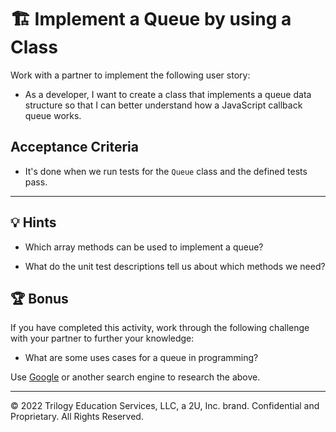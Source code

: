# 🏗️ Implement a Queue by using a Class

Work with a partner to implement the following user story:

* As a developer, I want to create a class that implements a queue data structure so that I can better understand how a JavaScript callback queue works.

## Acceptance Criteria

* It's done when we run tests for the `Queue` class and the defined tests pass.

---

## 💡 Hints

* Which array methods can be used to implement a queue?

* What do the unit test descriptions tell us about which methods we need?

## 🏆 Bonus

If you have completed this activity, work through the following challenge with your partner to further your knowledge:

* What are some uses cases for a queue in programming?

Use [Google](https://www.google.com) or another search engine to research the above.

---
© 2022 Trilogy Education Services, LLC, a 2U, Inc. brand. Confidential and Proprietary. All Rights Reserved.